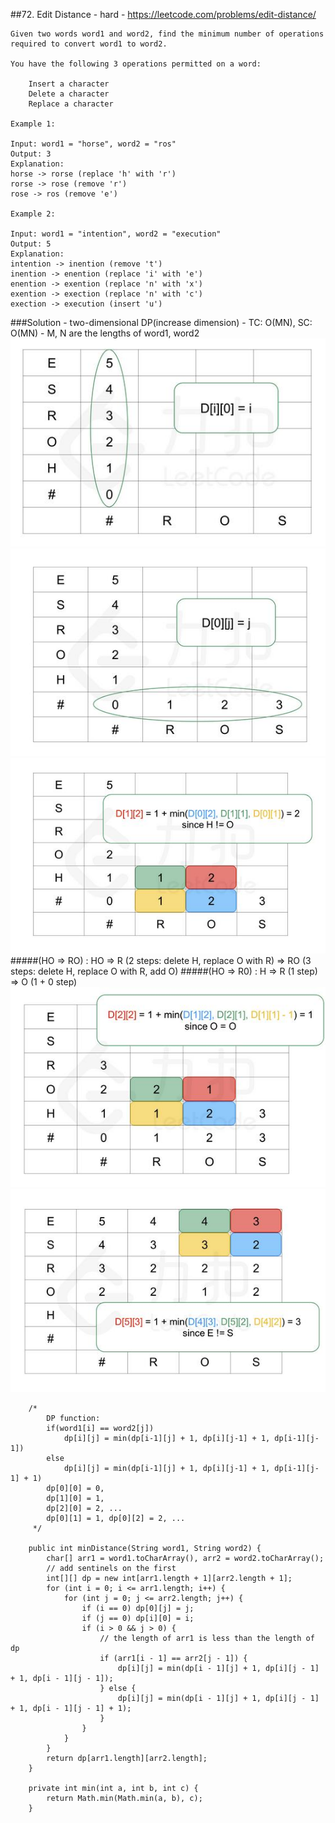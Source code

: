 ##72. Edit Distance - hard - https://leetcode.com/problems/edit-distance/
```
Given two words word1 and word2, find the minimum number of operations required to convert word1 to word2.

You have the following 3 operations permitted on a word:

    Insert a character
    Delete a character
    Replace a character

Example 1:

Input: word1 = "horse", word2 = "ros"
Output: 3
Explanation: 
horse -> rorse (replace 'h' with 'r')
rorse -> rose (remove 'r')
rose -> ros (remove 'e')

Example 2:

Input: word1 = "intention", word2 = "execution"
Output: 5
Explanation: 
intention -> inention (remove 't')
inention -> enention (replace 'i' with 'e')
enention -> exention (replace 'n' with 'x')
exention -> exection (replace 'n' with 'c')
exection -> execution (insert 'u')
```
###Solution - two-dimensional DP(increase dimension) - TC: O(MN), SC: O(MN) - M, N are the lengths of word1, word2
![Image of /edit_word](imgs//edit_word.jpg) 
![Image of /edit_word_1](imgs//edit_word_1.jpg) 
![Image of /edit_word_2](imgs//edit_word_2.jpg) 
#####(HO => RO) : HO => R (2 steps: delete H, replace O with R) => RO (3 steps: delete H, replace O with R, add O) 
#####(HO => R0) : H => R (1 step) => O (1 + 0 step)
![Image of /edit_word_3](imgs//edit_word_3.jpg) 
![Image of /edit_word_4](imgs//edit_word_4.jpg) 
```
    /*
        DP function:
        if(word1[i] == word2[j])
            dp[i][j] = min(dp[i-1][j] + 1, dp[i][j-1] + 1, dp[i-1][j-1])
        else
            dp[i][j] = min(dp[i-1][j] + 1, dp[i][j-1] + 1, dp[i-1][j-1] + 1)
        dp[0][0] = 0,
        dp[1][0] = 1,
        dp[2][0] = 2, ...
        dp[0][1] = 1, dp[0][2] = 2, ...
     */

    public int minDistance(String word1, String word2) {
        char[] arr1 = word1.toCharArray(), arr2 = word2.toCharArray();
        // add sentinels on the first
        int[][] dp = new int[arr1.length + 1][arr2.length + 1];
        for (int i = 0; i <= arr1.length; i++) {
            for (int j = 0; j <= arr2.length; j++) {
                if (i == 0) dp[0][j] = j;
                if (j == 0) dp[i][0] = i;
                if (i > 0 && j > 0) {
                    // the length of arr1 is less than the length of dp
                    if (arr1[i - 1] == arr2[j - 1]) {
                        dp[i][j] = min(dp[i - 1][j] + 1, dp[i][j - 1] + 1, dp[i - 1][j - 1]);
                    } else {
                        dp[i][j] = min(dp[i - 1][j] + 1, dp[i][j - 1] + 1, dp[i - 1][j - 1] + 1);
                    }
                }
            }
        }
        return dp[arr1.length][arr2.length];
    }

    private int min(int a, int b, int c) {
        return Math.min(Math.min(a, b), c);
    }
```